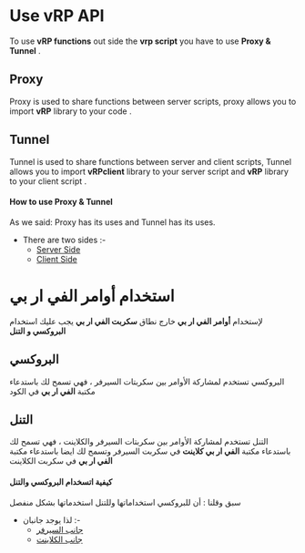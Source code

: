 # Use vRP API
To use **vRP functions** out side the **vrp script** you have to use **Proxy & Tunnel** .
## Proxy
Proxy is used to share functions between server scripts, proxy allows you to import **vRP** library to your code .
## Tunnel
Tunnel is used to share functions between server and client scripts, Tunnel allows you to import **vRPclient** library to your server script and **vRP** library to your client script .
#### How to use Proxy & Tunnel
As we said: Proxy has its uses and Tunnel has its uses.
* There are two sides :-
  * [Server Side](https://github.com/XMahammadX/Tutorials/tree/master/vRP%20Documentation/Proxy-Tunnel/Server-Side)
  * [Client Side](https://github.com/XMahammadX/Tutorials/tree/master/vRP%20Documentation/Proxy-Tunnel/Client-Side)

# استخدام أوامر الفي ار بي
لإستخدام **أوامر الفي ار بي** خارج نطاق **سكربت الفي ار بي** يجب عليك استخدام **البروكسي و التنل** 
## البروكسي
البروكسي تستخدم لمشاركة الأوامر بين سكربتات السيرفر ، فهي تسمح لك باستدعاء مكتبة **الفي ار بي** في الكود
## التنل
التنل تستخدم لمشاركة الأوامر بين سكربتات السيرفر والكلاينت ، فهي تسمح لك باستدعاء مكتبة **الفي ار بي كلاينت** في سكربت السيرفر وتسمح لك ايضا باستدعاء مكتبة **الفي ار بي** في سكربت الكلاينت
#### كيفية اتسخدام البروكسي والتنل
سبق وقلنا : أن للبروكسي استخداماتها وللتنل استخدماتها بشكل منفصل
* لذا يوجد جانبان :-
  * [جانب السيرفر](https://github.com/XMahammadX/Tutorials/tree/master/vRP%20Documentation/Proxy-Tunnel/Server-Side)
  * [جانب الكلاينت](https://github.com/XMahammadX/Tutorials/tree/master/vRP%20Documentation/Proxy-Tunnel/Client-Side)
